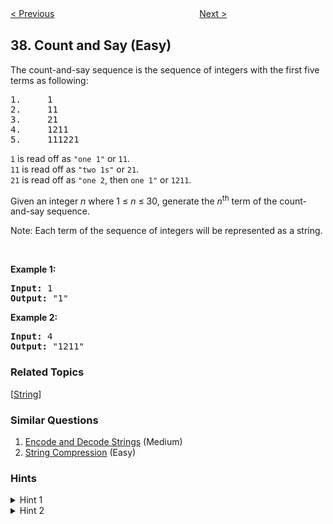 <!--|This file generated by command(leetcode description); DO NOT EDIT.    |-->
<!--+----------------------------------------------------------------------+-->
<!--|@author    Openset <openset.wang@gmail.com>                           |-->
<!--|@link      https://github.com/openset                                 |-->
<!--|@home      https://github.com/openset/leetcode                        |-->
<!--+----------------------------------------------------------------------+-->

[< Previous](https://github.com/openset/leetcode/tree/master/problems/sudoku-solver "Sudoku Solver")
　　　　　　　　　　　　　　　　
[Next >](https://github.com/openset/leetcode/tree/master/problems/combination-sum "Combination Sum")

## 38. Count and Say (Easy)

<p>The count-and-say sequence is the sequence of integers with the first five terms as following:</p>

<pre>
1.     1
2.     11
3.     21
4.     1211
5.     111221
</pre>

<p><code>1</code> is read off as <code>&quot;one 1&quot;</code> or <code>11</code>.<br />
<code>11</code> is read off as <code>&quot;two 1s&quot;</code> or <code>21</code>.<br />
<code>21</code> is read off as <code>&quot;one 2</code>, then <code>one 1&quot;</code> or <code>1211</code>.</p>

<p>Given an integer <i>n</i>&nbsp;where 1 &le; <em>n</em> &le; 30, generate the <i>n</i><sup>th</sup> term of the count-and-say sequence.</p>

<p>Note: Each term of the sequence of integers will be represented as a string.</p>

<p>&nbsp;</p>

<p><b>Example 1:</b></p>

<pre>
<b>Input:</b> 1
<b>Output:</b> &quot;1&quot;
</pre>

<p><b>Example 2:</b></p>

<pre>
<b>Input:</b> 4
<b>Output:</b> &quot;1211&quot;</pre>

### Related Topics
  [[String](https://github.com/openset/leetcode/tree/master/tag/string/README.md)]

### Similar Questions
  1. [Encode and Decode Strings](https://github.com/openset/leetcode/tree/master/problems/encode-and-decode-strings) (Medium)
  1. [String Compression](https://github.com/openset/leetcode/tree/master/problems/string-compression) (Easy)

### Hints
<details>
<summary>Hint 1</summary>
The following are the terms from n=1 to n=10 of the count-and-say sequence:
<pre>
 1.     1
 2.     11
 3.     21
 4.     1211
 5.     111221 
 6.     312211
 7.     13112221
 8.     1113213211
 9.     31131211131221
10.     13211311123113112211
</pre>
</details>
<details>
<summary>Hint 2</summary>
To generate the <i>n</i><sup>th</sup> term, just <i>count and say</i> the <i>n</i>-1<sup>th</sup> term.
</details>
